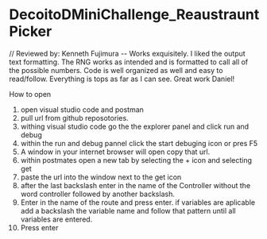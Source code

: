 # DecoitoDMiniChallenge_ReaustrauntPicker

// Reviewed by: Kenneth Fujimura -- Works exquisitely. I liked the output text formatting. The RNG works as intended and is formatted to call all of the possible numbers. Code is well organized as well and easy to read/follow. Everything is tops as far as I can see. Great work Daniel!

How to open
1. open visual studio code and postman
2. pull url from github reposotories.
3. withing visual studio code go the the explorer panel and click run and debug
4. within the run and debug pannel click the start debuging icon or pres F5
5. A window in your internet browser will open copy that url.
6. within postmates open a new tab by selecting the + icon and selecting get
7. paste the url into the window next to the get icon
8. after the last backslash enter in the name of the Controller without the word controller followed by another backslash.
9. Enter in the name of the route and press enter. if variables are aplicable add a backslash the variable name and follow that pattern until all variables are entered. 
10. Press enter
